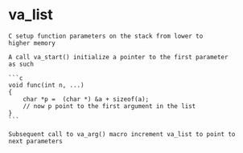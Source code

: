 
# va_list

    C setup function parameters on the stack from lower to
    higher memory

    A call va_start() initialize a pointer to the first parameter
    as such

    ```c
    void func(int n, ...)
    {
        char *p =  (char *) &a + sizeof(a);
        // now p point to the first argument in the list
    }
    ```

    Subsequent call to va_arg() macro increment va_list to point to
    next parameters





